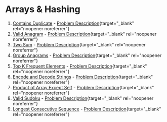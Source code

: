 # Arrays & Hashing
1. [Contains Duplicate](contains_duplicate/) - [Problem Description](https://neetcode.io/problems/duplicate-integer){target="_blank" rel="noopener noreferrer"}
2. [Valid Anagram](valid_anagram/) - [Problem Description](https://neetcode.io/problems/is-anagram){target="_blank" rel="noopener noreferrer"}
3. [Two Sum](two_sum/) - [Problem Description](https://neetcode.io/problems/two-integer-sum){target="_blank" rel="noopener noreferrer"}
4. [Group Anagrams](group_anagrams/) - [Problem Description](https://neetcode.io/problems/anagram-groups){target="_blank" rel="noopener noreferrer"}
5. [Top K Frequent Elements](top_k_frequent_elements/) - [Problem Description](https://neetcode.io/problems/top-k-elements-in-list){target="_blank" rel="noopener noreferrer"}
6. [Encode and Decode Strings](encode_and_decode_strings/) - [Problem Description](https://neetcode.io/problems/string-encode-and-decode){target="_blank" rel="noopener noreferrer"}
7. [Product of Array Except Self](product_of_array_except_self/) - [Problem Description](https://neetcode.io/problems/products-of-array-discluding-self){target="_blank" rel="noopener noreferrer"}
8. [Valid Sudoku](valid_sudoku/) - [Problem Description](https://neetcode.io/problems/valid-sudoku){target="_blank" rel="noopener noreferrer"}
9. [Longest Consecutive Sequence](longest_consecutive_sequence/) - [Problem Description](https://neetcode.io/problems/longest-consecutive-sequence){target="_blank" rel="noopener noreferrer"} 